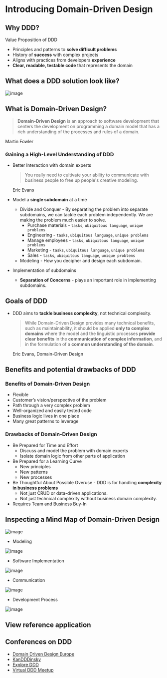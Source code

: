 # Introducing Domain-Driven Design

## Why DDD?

Value Proposition of DDD

- Principles and patterns to **solve difficult problems**
- History of **success** with complex projects
- Aligns with practices from developers **experience**
- **Clear, readable, testable code** that represents the domain


## What does a DDD solution look like?

![image](https://user-images.githubusercontent.com/34960418/211304710-06d0cd40-8eb6-4f42-8e3f-745c9a9ee1fb.png)


## What is Domain-Driven Design?

> **Domain-Driven Design** is an approach to software development that centers the development on programming a domain model that has a rich understanding of the processes and rules of a domain.

Martin Fowler

### Gaining a High-Level Understanding of DDD 

- Better Interaction with domain experts
  > You really need to cultivate your ability to communicate with business people to free up people's creative modeling.  
  
  Eric Evans

- Model a **single subdomain** at a time
  - Divide and Conquer - By separating the problem into separate subdomains, we can tackle each problem independently. We are making the problem much easier to solve.
    - Purchase materials - `tasks`, `ubiquitous language`, `unique problems`
    - Engineering - `tasks`, `ubiquitous language`, `unique problems`
    - Manage employees - `tasks`, `ubiquitous language`, `unique problems`
    - Marketing - `tasks`, `ubiquitous language`, `unique problems`
    - Sales - `tasks`, `ubiquitous language`, `unique problems`
  - Modeling - How you decipher and design each subdomain.
- Implementation of subdomains
  - **Separation of Concerns** - plays an important role in implementing subdomains.


## Goals of DDD

- DDD aims to **tackle business complexity**, not technical complexity. 
  > While Domain-Driven Design provides many technical benefits, such as maintainability, it should be applied **only to complex domains** where the model and the linguistic processes **provide clear benefits** in the **communication of complex information**, and in the formulation of a **common understanding of the domain**.

  Eric Evans, Domain-Driven Design


## Benefits and potential drawbacks of DDD

### Benefits of Domain-Driven Design

- Flexible
- Customer’s vision/perspective of the problem
- Path through a very complex problem
- Well-organized and easily tested code
- Business logic lives in one place
- Many great patterns to leverage

### Drawbacks of Domain-Driven Design

- Be Prepared for Time and Effort
  - Discuss and model the problem with domain experts
  - Isolate domain logic from other parts of application
- Be Prepared for a Learning Curve
  - New principles
  - New patterns
  - New processes
- Be Thoughtful About Possible Overuse - DDD is for handling **complexity in business problems**
  - Not just CRUD or data-driven applications.
  - Not just technical complexity without business domain complexity.
- Requires Team and Business Buy-In


## Inspecting a Mind Map of Domain-Driven Design

![image](https://user-images.githubusercontent.com/34960418/211310896-a1778527-954d-4e62-8037-95935b4ca65b.png)

- Modeling

![image](https://user-images.githubusercontent.com/34960418/211311084-23c46cfe-116a-4f7c-b69b-2ca256b2a818.png)

- Software Implementation

![image](https://user-images.githubusercontent.com/34960418/211311186-01ceda12-53c9-4732-a54d-e8af88eee01b.png)

- Communication

![image](https://user-images.githubusercontent.com/34960418/211311270-ed649daa-5158-4565-95d3-53bb0667d1a8.png)

- Development Process

![image](https://user-images.githubusercontent.com/34960418/211311377-db0035b1-e4a9-4b41-97df-6bdc9f7c3e57.png)


## View reference application


## Conferences on DDD

- [Domain Driven Design Europe](https://www.youtube.com/@ddd_eu)
- [KanDDDinsky](https://www.youtube.com/@KanDDDinsky)
- [Explore DDD](https://www.youtube.com/@ExploreDDD)
- [Virtual DDD Meetup](https://www.youtube.com/@virtualdomain-drivendesign2670)
